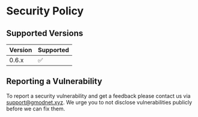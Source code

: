 # Security Policy

## Supported Versions

| Version | Supported          |
| ------- | ------------------ |
| 0.6.x   | :white_check_mark: |

## Reporting a Vulnerability

To report a security vulnerability and get a feedback please contact us via support@gmodnet.xyz. We urge you to not disclose vulnerabilities publicly before we can fix them.
